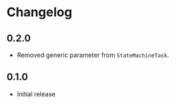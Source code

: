 # Changelog

## 0.2.0

- Removed generic parameter from `StateMachineTask`.

## 0.1.0

- Initial release
